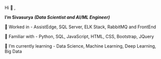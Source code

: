 Hi 👋 , 

**I’m Sivasurya** **_(Data Scientist and AI/ML Engineer)_**

👀 Worked in - AssistEdge, SQL Server, ELK Stack, RabbitMQ and FrontEnd

🌱 Familiar with - Python, SQL, JavaScript, HTML, CSS, Bootstrap, JQuery

💞️ I’m currently learning - Data Science, Machine Learning, Deep Learning, Big Data

<!-- - 👀 I’m interested in ...   
- 🌱 I’m currently learning ... Data Science and Machine Learning Algorithms
- 💞️ I’m looking to collaborate on ...
- 📫 How to reach me ... -->

<!---
Sivasurya-J/Sivasurya-J is a ✨ special ✨ repository because its `README.md` (this file) appears on your GitHub profile.
You can click the Preview link to take a look at your changes.
--->
